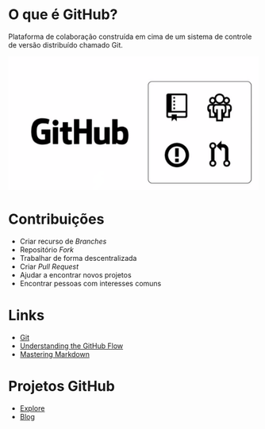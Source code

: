 # O que é GitHub?

Plataforma de colaboração construída em cima de um sistema de controle de versão distribuído chamado Git.

![Features](/git.png)

# Contribuições
- Criar recurso de *Branches*
- Repositório *Fork*
- Trabalhar de forma descentralizada
- Criar *Pull Request*
- Ajudar a encontrar novos projetos
- Encontrar pessoas com interesses comuns

# Links
- [Git](www.git-scm.com)
- [Understanding the GitHub Flow](https://guides.github.com/introduction/flow/)
- [Mastering Markdown](https://guides.github.com/features/mastering-markdown/)

# Projetos GitHub
- [Explore](https://github.com/explore)
- [Blog](https://github.com/blog/)

